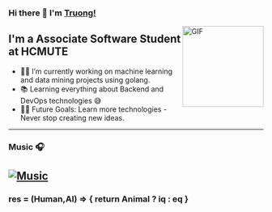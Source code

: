 ### Hi there 👋 I'm [Truong!](https://github.com/truong-ne)

<img align="right" alt="GIF" height="160px" src="https://media.giphy.com/media/Ah3zHH7hvsSB2/giphy.gif" />

## I'm a Associate Software Student at HCMUTE

- 👨‍💻 I’m currently working on machine learning and data mining projects using golang.
- 📚 Learning everything about Backend and DevOps technologies 😅
- 💪🏼 Future Goals: Learn more technologies - Never stop creating new ideas.

---
### Music 🎧
[![Music](https://media.tenor.com/Q24CQkBWtoAAAAAd/mix-mixi.gif)](https://www.youtube.com/watch?v=R8CRG6iFi-Q)
---
### res = (Human,AI) => { return Animal ? iq : eq } 

